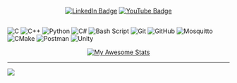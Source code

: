 <p align="center">
<a href="https://www.linkedin.com/in/filip-owsiany-b21628219/"><img src="https://img.shields.io/badge/LinkedIn-blue?style=for-the-badge&logo=linkedin&logoColor=white" alt="LinkedIn Badge"></a>
<a href="https://www.youtube.com/@filipowsiany5887"><img src="https://img.shields.io/badge/YouTube-red?style=for-the-badge&logo=youtube&logoColor=white" alt="YouTube Badge"></a>
</p>

##
![C](https://img.shields.io/badge/c-%2300599C.svg?style=for-the-badge&logo=c&logoColor=white) ![C++](https://img.shields.io/badge/c++-%2300599C.svg?style=for-the-badge&logo=c%2B%2B&logoColor=white) ![Python](https://img.shields.io/badge/python-3670A0?style=for-the-badge&logo=python&logoColor=ffdd54) ![C#](https://img.shields.io/badge/c%23-%23239120.svg?style=for-the-badge&logo=csharp&logoColor=white) ![Bash Script](https://img.shields.io/badge/bash_script-%23121011.svg?style=for-the-badge&logo=gnu-bash&logoColor=white) ![Git](https://img.shields.io/badge/git-%23F05033.svg?style=for-the-badge&logo=git&logoColor=white) ![GitHub](https://img.shields.io/badge/github-%23121011.svg?style=for-the-badge&logo=github&logoColor=white) ![Mosquitto](https://img.shields.io/badge/mosquitto-%233C5280.svg?style=for-the-badge&logo=eclipsemosquitto&logoColor=white) ![CMake](https://img.shields.io/badge/CMake-%23008FBA.svg?style=for-the-badge&logo=cmake&logoColor=white) ![Postman](https://img.shields.io/badge/Postman-FF6C37?style=for-the-badge&logo=postman&logoColor=white) ![Unity](https://img.shields.io/badge/unity-%23000000.svg?style=for-the-badge&logo=unity&logoColor=white)

<div align="center">

[![My Awesome Stats](https://awesome-github-stats.azurewebsites.net/user-stats/FilipOwsiany?cardType=level&theme=vue&preferLogin=true&Background=0E1116&Text=DDDDDD)](https://git.io/awesome-stats-card)

</div>

---
[![](https://visitcount.itsvg.in/api?id=FilipOwsiany&icon=0&color=0)](https://visitcount.itsvg.in)

<!-- Proudly created with GPRM ( https://gprm.itsvg.in ) -->
